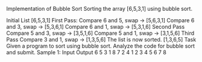 Implementation of Bubble Sort
Sorting the array [6,5,3,1] using bubble sort.

Initial List
[6,5,3,1]
First Pass:
Compare 6 and 5, swap -> [5,6,3,1]
Compare 6 and 3, swap -> [5,3,6,1]
Compare 6 and 1, swap -> [5,3,1,6]
Second Pass
Compare 5 and 3, swap -> [3,5,1,6]
Compare 5 and 1, swap -> [3,1,5,6]
Third Pass
Compare 3 and 1, swap -> [1,3,5,6]
The list is now sorted.
[1,3,6,5]
Task
Given a program to sort using bubble sort.
Analyze the code for bubble sort and submit.
Sample 1:
Input
Output
6 5 3 1 8 7 2 4
1 2 3 4 5 6 7 8
